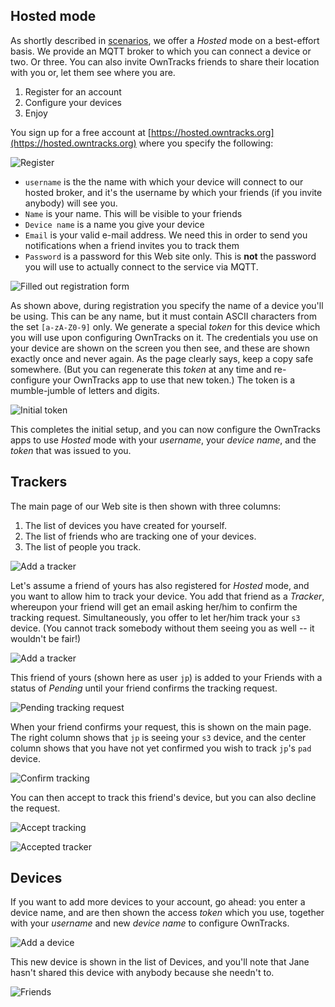 ## Hosted mode

As shortly described in [scenarios](../guide/scenarios.md), we offer a _Hosted_ mode on a best-effort basis. We provide an MQTT broker to which you can connect a device or two. Or three. You can also invite OwnTracks friends to share their location with you or, let them see where you are.

1. Register for an account
2. Configure your devices
3. Enjoy

You sign up for a free account at [https://hosted.owntracks.org](https://hosted.owntracks.org) where you specify the following:

![Register](../guide/hosted/01-register.png)

* `username` is the the name with which your device will connect to our hosted broker, and it's the username by which your friends (if you invite anybody) will see you.
* `Name` is your name. This will be visible to your friends
* `Device name` is a name you give your device
* `Email` is your valid e-mail address. We need this in order to send you notifications when a friend invites you to track them
* `Password` is a password for this Web site only. This is **not** the password you will use to actually connect to the service via MQTT.


![Filled out registration form](../guide/hosted/02-register-filled2.png)

As shown above, during registration you specify the name of a device you'll be using. This can be any name, but it must contain ASCII characters from the set `[a-zA-Z0-9]` only. We generate a special _token_ for this device which you will use upon configuring OwnTracks on it. The credentials you use on your device are shown on the screen you then see, and these are shown exactly once and never again. As the page clearly says, keep a copy safe somewhere. (But you can regenerate this _token_ at any time and re-configure your OwnTracks app to use that new token.) The token is a mumble-jumble of letters and digits.

![Initial token](../guide/hosted/03-initial-token.png)

This completes the initial setup, and you can now configure the OwnTracks apps to use _Hosted_ mode with your _username_, your _device name_, and the _token_ that was issued to you.

## Trackers

The main page of our Web site is then shown with three columns:

1. The list of devices you have created for yourself.
2. The list of friends who are tracking one of your devices.
3. The list of people you track.

![Add a tracker](../guide/hosted/04-main-view.png)

Let's assume a friend of yours has also registered for _Hosted_ mode, and you want to allow him to track your device. You add that friend as a _Tracker_, whereupon your friend will get an email asking her/him to confirm the tracking request. Simultaneously, you offer to let her/him track your `s3` device. (You cannot track somebody without them seeing you as well -- it wouldn't be fair!)

![Add a tracker](../guide/hosted/05-add-tracker.png)

This friend of yours (shown here as user `jp`) is added to your Friends with a status of _Pending_ until your friend confirms the tracking request.

![Pending tracking request](../guide/hosted/06-tracker-pending.png)

When your friend confirms your request, this is shown on the main page. The right column shows that `jp` is seeing your `s3` device, and the center column shows that you have not yet confirmed you wish to track `jp`'s `pad` device.

![Confirm tracking](../guide/hosted/07-tracker-accepted-pending.png)

You can then accept to track this friend's device, but you can also decline the request.

![Accept tracking](../guide/hosted/08-accept-tracker.png)

![Accepted tracker](../guide/hosted/09-trackers-accepted.png)

## Devices

If you want to add more devices to your account, go ahead: you enter a device name, and are then shown the access _token_ which you use, together with your _username_ and new _device name_ to configure OwnTracks.

![Add a device](../guide/hosted/20-add-device.png)

This new device is shown in the list of Devices, and you'll note that Jane hasn't shared this device with anybody because she needn't to.

![Friends](../guide/hosted/11-trackers-list-new-device.png)
